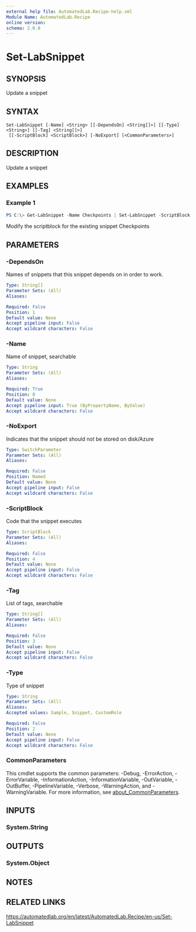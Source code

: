 ```yaml
---
external help file: AutomatedLab.Recipe-help.xml
Module Name: AutomatedLab.Recipe
online version:
schema: 2.0.0
---
```


# Set-LabSnippet

## SYNOPSIS
Update a snippet

## SYNTAX

```
Set-LabSnippet [-Name] <String> [[-DependsOn] <String[]>] [[-Type] <String>] [[-Tag] <String[]>]
 [[-ScriptBlock] <ScriptBlock>] [-NoExport] [<CommonParameters>]
```

## DESCRIPTION
Update a snippet

## EXAMPLES

### Example 1
```powershell
PS C:\> Get-LabSnippet -Name Checkpoints | Set-LabSnippet -ScriptBlock {Checkpoint-LabVm -All -SnapshotName (Get-Date -Format yyyyMMddHHmmss)}
```

Modify the scriptblock for the existing snippet Checkpoints

## PARAMETERS

### -DependsOn
Names of snippets that this snippet depends on
in order to work.

```yaml
Type: String[]
Parameter Sets: (All)
Aliases:

Required: False
Position: 1
Default value: None
Accept pipeline input: False
Accept wildcard characters: False
```

### -Name
Name of snippet, searchable

```yaml
Type: String
Parameter Sets: (All)
Aliases:

Required: True
Position: 0
Default value: None
Accept pipeline input: True (ByPropertyName, ByValue)
Accept wildcard characters: False
```

### -NoExport
Indicates that the snippet should not be stored on disk/Azure

```yaml
Type: SwitchParameter
Parameter Sets: (All)
Aliases:

Required: False
Position: Named
Default value: None
Accept pipeline input: False
Accept wildcard characters: False
```

### -ScriptBlock
Code that the snippet executes

```yaml
Type: ScriptBlock
Parameter Sets: (All)
Aliases:

Required: False
Position: 4
Default value: None
Accept pipeline input: False
Accept wildcard characters: False
```

### -Tag
List of tags, searchable

```yaml
Type: String[]
Parameter Sets: (All)
Aliases:

Required: False
Position: 3
Default value: None
Accept pipeline input: False
Accept wildcard characters: False
```

### -Type
Type of snippet

```yaml
Type: String
Parameter Sets: (All)
Aliases:
Accepted values: Sample, Snippet, CustomRole

Required: False
Position: 2
Default value: None
Accept pipeline input: False
Accept wildcard characters: False
```

### CommonParameters
This cmdlet supports the common parameters: -Debug, -ErrorAction, -ErrorVariable, -InformationAction, -InformationVariable, -OutVariable, -OutBuffer, -PipelineVariable, -Verbose, -WarningAction, and -WarningVariable. For more information, see [about_CommonParameters](http://go.microsoft.com/fwlink/?LinkID=113216).

## INPUTS

### System.String

## OUTPUTS

### System.Object
## NOTES

## RELATED LINKS
https://automatedlab.org/en/latest/AutomatedLab.Recipe/en-us/Set-LabSnippet
